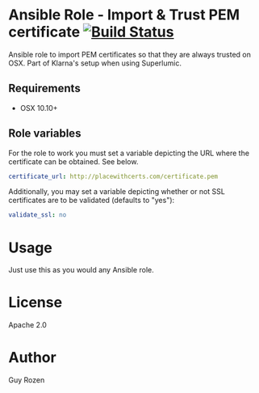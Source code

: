 # Ansible Role - Import & Trust PEM certificate [![Build Status](https://travis-ci.org/klarna/ansible-role-import-and-trust-certificate.svg?branch=master)](https://travis-ci.org/klarna/ansible-role-import-and-trust-certificate)

Ansible role to import PEM certificates so that they are always trusted on OSX. Part of Klarna's setup when using Superlumic.

## Requirements

* OSX 10.10+

## Role variables

For the role to work you must set a variable depicting the URL where the
certificate can be obtained. See below.

```yaml
certificate_url: http://placewithcerts.com/certificate.pem
```

Additionally, you may set a variable depicting whether or not SSL certificates
are to be validated (defaults to "yes"):

```yaml
validate_ssl: no
```

# Usage

Just use this as you would any Ansible role.

# License

Apache 2.0

# Author

Guy Rozen
